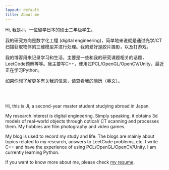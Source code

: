 ```yaml
---
layout: default
title: About me
---
```




Hi, 我是Ji，一位留学日本的硕士二年级学生。

我的研究方向是数字化工程 (digital engineering)，简单地来说就是通过光学/CT扫描获取物体的三维模型并进行处理。我的爱好是胶片摄影，以及打游戏。

我的博客用来记录学习和生活，主要是一些和我的研究课题相关的话题，LeetCode题解等等。我主要写C++，使用过PCL/OpenGL/OpenCV/Unity，最近正在学习Python。

如果你想了解更多有关我的信息，请查看[我的简历](https://jyyyjyyyj.github.io/resume/)（英文）。

<br>
<br>

Hi, this is Ji, a second-year master student studying abroad in Japan. 

My research interest is digital engineering. Simply speaking, it obtains 3d models of real-world objects through optical/ CT scanning and processes them. My hobbies are film photography and video games. 

My blog is used to record my study and life. The blogs are mainly about topics related to my research, answers to LeetCode problems, etc. I write C++ and have the experience of using PCL/OpenGL/OpenCV/Unity. I am currently learning Python. 

If you want to know more about me, please check [my resume](https://jyyyjyyyj.github.io/resume/).
